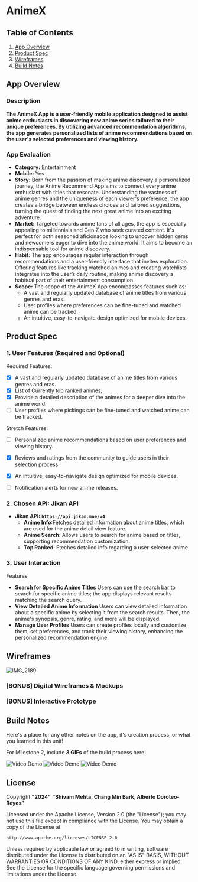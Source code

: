 # **AnimeX**

## Table of Contents

1. [App Overview](#App-Overview)
1. [Product Spec](#Product-Spec)
1. [Wireframes](#Wireframes)
1. [Build Notes](#Build-Notes)

## App Overview

### Description 

**The AnimeX App is a user-friendly mobile application designed to assist anime enthusiasts in discovering new anime series tailored to their unique preferences. By utilizing advanced recommendation algorithms, the app generates personalized lists of anime recommendations based on the user's selected preferences and viewing history.**

### App Evaluation

<!-- Evaluation of your app across the following attributes -->

   - **Category:** Entertainment
   - **Mobile:** Yes
   - **Story:** Born from the passion of making anime discovery a personalized journey, the Anime Recommend App aims to connect every anime enthusiast with titles that resonate. Understanding the vastness of anime genres and the uniqueness of each viewer's preference, the app creates a bridge between endless choices and tailored suggestions, turning the quest of finding the next great anime into an exciting adventure.
   - **Market:** Targeted towards anime fans of all ages, the app is especially appealing to millennials and Gen Z who seek curated content. It's perfect for both seasoned aficionados looking to uncover hidden gems and newcomers eager to dive into the anime world. It aims to become an indispensable tool for anime discovery. 
   - **Habit:** The app encourages regular interaction through recommendations and a user-friendly interface that invites exploration. Offering features like tracking watched animes and creating watchlists integrates into the user’s daily routine, making anime discovery a habitual part of their entertainment consumption.
   - **Scope:** The scope of the AnimeX App encompasses features such as:
     - A vast and regularly updated database of anime titles from various genres and eras.
     - User profiles where preferences can be fine-tuned and watched anime can be tracked.
     - An intuitive, easy-to-navigate design optimized for mobile devices.

## Product Spec

### 1. User Features (Required and Optional)

Required Features:

- [X] A vast and regularly updated database of anime titles from various genres and eras. 
- [X] List of Currently top ranked animes,
- [X] Provide a detailed description of the animes for a deeper dive into the anime world.
- [ ] User profiles where pickings can be fine-tuned and watched anime can be tracked.
  
Stretch Features:
- [ ] Personalized anime recommendations based on user preferences and viewing history.
- [X] Reviews and ratings from the community to guide users in their selection process.
- [X] An intuitive, easy-to-navigate design optimized for mobile devices.
- [ ] Notification alerts for new anime releases.

  
### 2. Chosen API: Jikan API

- **Jikan API: `https://api.jikan.moe/v4`**
  -  **Anime Info**:Fetches detailed information about anime titles, which are used for the anime detail view feature.
  - **Anime Search**: Allows users to search for anime based on titles, supporting recommendation customization.
  - **Top Ranked**: Fteches detailed info regarding a user-selected anime

### 3. User Interaction

Features

- **Search for Specific Anime Titles**
  Users can use the search bar to search for specific anime titles; the app displays relevant results matching the search query.
- **View Detailed Anime Information**
  Users can view detailed information about a specific anime by selecting it from the search results. Then, the anime's synopsis, genre, rating, and more will be displayed.
- **Manage User Profiles**
  Users can create profiles locally and customize them, set preferences, and track their viewing history, enhancing the personalized recommendation engine.

## Wireframes
<!-- Add a picture of your hand-sketched wireframes in this section -->
![IMG_2189](https://github.com/AND101-2024-group24/AND101-anime-recommender-app/assets/116847695/4f9ae99e-ee25-48f7-99d1-b97ec00c47d2)


### [BONUS] Digital Wireframes & Mockups

### [BONUS] Interactive Prototype

## Build Notes

Here's a place for any other notes on the app, it's creation 
process, or what you learned in this unit!  

For Milestone 2, include **3 GIFs** of the build process here!

<img src='https://imgur.com/kAkdm2M.gif' title='Video Demo' width='' alt='Video Demo' />
<img src='https://imgur.com/Ks0gbej.gif' title='Video Demo' width='' alt='Video Demo' />
<img src='https://imgur.com/BDTg78p.gif' title='Video Demo' width='' alt='Video Demo' />

## License

Copyright **"2024"** **"Shivam Mehta, Chang Min Bark, Alberto Doroteo-Reyes"**

Licensed under the Apache License, Version 2.0 (the "License");
you may not use this file except in compliance with the License.
You may obtain a copy of the License at

    http://www.apache.org/licenses/LICENSE-2.0

Unless required by applicable law or agreed to in writing, software
distributed under the License is distributed on an "AS IS" BASIS,
WITHOUT WARRANTIES OR CONDITIONS OF ANY KIND, either express or implied.
See the License for the specific language governing permissions and
limitations under the License.

